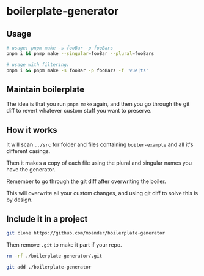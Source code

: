 # boilerplate-generator

## Usage

```sh
# usage: pnpm make -s fooBar -p fooBars
pnpm i && pnmp make --singular=fooBar --plural=fooBars
```

```sh
# usage with filtering:
pnpm i && pnpm make -s fooBar -p fooBars -f 'vue|ts'
```

## Maintain boilerplate

The idea is that you run `pnpm make` again, and then you go through
the git diff to revert whatever custom stuff you want to preserve.

## How it works

It will scan `../src` for folder and files containing `boiler-example` and all it's different casings.

Then it makes a copy of each file using the plural and singular names you have the generator.

Remember to go through the git diff after overwriting the boiler.

This will overwrite all your custom changes, and using git diff to solve this is by design.

## Include it in a project

```sh
git clone https://github.com/moander/boilerplate-generator
```

Then remove `.git` to make it part if your repo.

```sh
rm -rf ./boilerplate-generator/.git

git add ./boilerplate-generator
```
